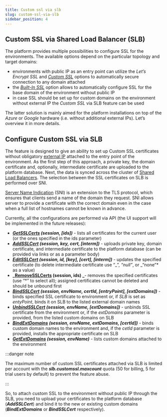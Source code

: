 ```yaml
---
title: Custom ssl via slb
slug: custom-ssl-via-slb
sidebar_position: 4
---
```


## Custom SSL via Shared Load Balancer (SLB)

The platform provides multiple possibilities to configure SSL for the environments. The available options depend on the particular topology and target domains:

- environments with public IP as an entry point can utilize the _Let’s Encrypt SSL_ and [_Custom SSL_](/docs/ApplicationSetting/SSL/Custom%20SSL) options to automatically secure connection to any domain attached
- the [_Built-In SSL_](/docs/ApplicationSetting/SSL/Built-In%20SSL) option allows to automatically configure SSL for the base domain of the environment without public IP
- in case SSL should be set up for custom domains on the environment without external IP the _Custom SSL_ via SLB feature can be used

The latter solution is mainly aimed for the platform installations on top of the _Azure_ or _Google_ hardware (i.e. without additional external IPs). Let’s overview it in more details.

## Configure Custom SSL via SLB

The feature is designed to give an ability to set up Custom SSL certificates without obligatory [external IP](/docs/ApplicationSetting/External%20Access%20To%20Applications/Public%20IP) attached to the entry point of the environment. As the first step of this approach, a private key, the domain certificate and, optionally, intermediate certificate are uploaded to the platform database. Next, the data is synced across the cluster of [Shared Load Balancers](/docs/ApplicationSetting/External%20Access%20To%20Applications/Shared%20Load%20Balancer). The selection between the SSL certificates on SLB is performed over SNI.

[Server Name Indication](https://en.wikipedia.org/wiki/Server_Name_Indication) (SNI) is an extension to the TLS protocol, which ensures that clients send a name of the domain they request. SNI allows server to provide a certificate with the correct domain even in the case when a full list of hostnames cannot be known in advance.

Currently, all the configurations are performed via API (the UI support will be implemented in the future releases):

- **_[GetSSLCerts](https://docs.jelastic.com/api/#!/api/environment.Binder-method-GetSSLCerts) (session, [ids])_** - lists all certificates for the current user (or the ones specified in the ids parameter)
- **_[AddSSLCert](https://docs.jelastic.com/api/#!/api/environment.Binder-method-AddSSLCert) (session, key, cert, [interm])_** - uploads private key, domain certificate, and intermediate certificate to the platform database (can be provided via links or as a parameter body)
- **_[EditSSLCert](https://docs.jelastic.com/api/#!/api/environment.Binder-method-EditSSLCert) (session, id, [key], [cert], [interm])_** - updates the specified certificate (to delete intermediate certificate use “_”, _“null”_, or _“none”\* as a value)
- **_[RemoveSSLCerts](https://docs.jelastic.com/api/#!/api/environment.Binder-method-RemoveSSLCerts) (session, ids) _**- removes the specified certificates (use “\*” to select all); assigned certificates cannot be deleted and should be unbound first
- **_[BindSSLCert](https://docs.jelastic.com/api/#!/api/environment.Binder-method-RemoveSSLCerts) (session, envName, certId, [entryPoint], [extDomains])_** - binds specified SSL certificate to environment or, if _SLB_ is set as _entyPoint_, binds it on SLB to the listed external domain names
- **_[UnbindSSLCert](https://docs.jelastic.com/api/#!/api/environment.Binder-method-RemoveSSLCerts) (session, envName, [extDomains])_** - unbinds SSL certificate from the environment or, if the _extDomains_ parameter is provided, from the listed custom domains on SLB
- **_[BindExtDomains](https://docs.jelastic.com/api/#!/api/environment.Binder-method-RemoveSSLCerts) (session, envName, extDomains, [certId])_** - binds custom domain names to the environment and, if the _cetId_ parameter is provided, installs the appropriate certificate on SLB
- **_[GetExtDomains](https://docs.jelastic.com/api/#!/api/environment.Binder-method-RemoveSSLCerts) (session, envName)_** - lists custom domains attached to the environment

:::danger note

The maximum number of custom SSL certificates attached via SLB is limited per account with the **_slb.customssl.maxcount_** quota (50 for billing, 5 for trial users by default) to prevent the feature abuse.

:::

So, to attach custom SSL to the environment without public IP through the SLB, you need to upload your certificates to the platform database (**_AddSSLCert_**) and bind it to the new or existing custom domains (**_BindExtDomains_** or **_BindSSLCert_** respectively).
